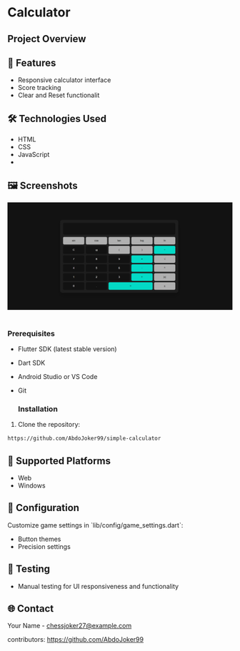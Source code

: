 # Calculator

## Project Overview

## 🌟 Features
- Responsive calculator interface
- Score tracking
- Clear and Reset functionalit

## 🛠 Technologies Used
- HTML
- CSS
- JavaScript
- 
## 🖼️ Screenshots
![Calculator Screenshot](https://github.com/AbdoJoker99/simple-calculator/blob/main/Screenshot%202024-12-12%20060354.png?raw=true)
&nbsp;

### Prerequisites
- Flutter SDK (latest stable version)
- Dart SDK
- Android Studio or VS Code
- Git

  ### Installation

1. Clone the repository:
```bash
https://github.com/AbdoJoker99/simple-calculator
```
## 📱 Supported Platforms
- Web
- Windows

 ## 🔧 Configuration
Customize game settings in \`lib/config/game_settings.dart\`:
- Button themes
- Precision settings

 ## 🧪 Testing
- Manual testing for UI responsiveness and functionality
  
 ## 🌐 Contact
Your Name - chessjoker27@example.com

contributors: https://github.com/AbdoJoker99
